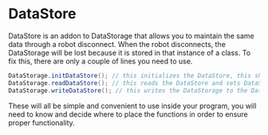 # DataStore

DataStore is an addon to DataStorage that allows you to maintain the same data through a robot disconnect. When the robot disconnects, the DataStorage will be lost because it is stored in that instance of a class. To fix this, there are only a couple of lines you need to use.

```Java
DataStorage.initDataStore(); // this initializes the DataStore, this should be in init
DataStorage.readDataStore(); // this reads the DataStore and sets DataStorage to the values it reads
DataStorage.writeDataStore(); // this writes the DataStorage to the DataStore
```

These will all be simple and convenient to use inside your program, you will need to know and decide where to place the functions in order to ensure proper functionality.